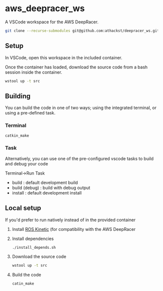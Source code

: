 # aws_deepracer_ws

A VSCode workspace for the AWS DeepRacer.

```bash
git clone --recurse-submodules git@github.com:athackst/deepracer_ws.git
```

## Setup

In VSCode, open this workspace in the included container.

Once the container has loaded, download the source code from a bash session inside the container.

```bash
wstool up -t src
```

## Building

You can build the code in one of two ways; using the integrated terminal, or using a pre-defined task.

### Terminal

```bash
catkin_make
```

### Task

Alternatively, you can use one of the pre-configured vscode tasks to build and debug your code

Terminal->Run Task

* build : default development build
* build (debug) : build with debug output
* install : default development install

## Local setup

If you'd prefer to run natively instead of in the provided container

1. Install [ROS Kinetic](http://wiki.ros.org/kinetic/Installation) (for compatibility with the AWS DeepRacer
2. Install dependencies

    ```bash
    ./install_depends.sh
    ```

3. Download the source code 
   
   ```bash
   wstool up -t src
   ```

4. Build the code
   
   ```bash
   catin_make
   ```